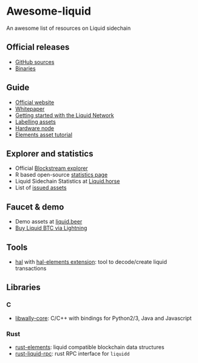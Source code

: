# Awesome-liquid
An awesome list of resources on Liquid sidechain

## Official releases
* [GitHub sources](https://github.com/Blockstream/liquid/)
* [Binaries](https://github.com/ElementsProject/elements/releases)

## Guide
* [Official website](https://blockstream.com/liquid/)
* [Whitepaper](https://blockstream.com/assets/downloads/strong-federations.pdf)
* [Getting started with the Liquid Network](https://hackernoon.com/getting-started-with-the-liquid-network-c87e2cb5996b)
* [Labelling assets](https://medium.com/@gabriele.domenichini/liquid-daemon-3-14-1-23-and-labels-8ad1c06bb93e)
* [Hardware node](https://liquid.beer/pub)
* [Elements asset tutorial](https://github.com/ElementsProject/elements/tree/master/contrib/assets_tutorial)

## Explorer and statistics
* Official [Blockstream explorer](https://blockstream.info/liquid/)
* R based open-source [statistics page](http://vaccaro.tech:3838/liquid/)
* Liquid Sidechain Statistics at [Liquid.horse](https://liquid.horse/)
* List of [issued assets](https://gnet.me/liquid/)

## Faucet & demo
* Demo assets at [liquid.beer](https://liquid.beer/)
* [Buy Liquid BTC via Lightning](https://liquid.beer/liquidity)

## Tools
* [hal](https://github.com/stevenroose/hal/) with [hal-elements extension](https://github.com/stevenroose/hal-elements): tool to decode/create liquid transactions

## Libraries
### C
* [libwally-core](https://github.com/ElementsProject/libwally-core): C/C++ with bindings for Python2/3, Java and Javascript

### Rust
* [rust-elements](https://github.com/ElementsProject/rust-elements): liquid compatible blockchain data structures
* [rust-liquid-rpc](https://github.com/stevenroose/rust-liquid-rpc): rust RPC interface for `liquidd`
